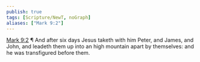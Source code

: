 ```yaml
---
publish: true
tags: [Scripture/NewT, noGraph]
aliases: ["Mark 9:2"]
---
```

[Mark 9:2](https://churchofjesuschrist.org/study/scriptures/nt/mark/9?lang=eng&id=p2#p2) ¶ And after six days Jesus taketh with him Peter, and James, and John, and leadeth them up into an high mountain apart by themselves: and he was transfigured before them.
